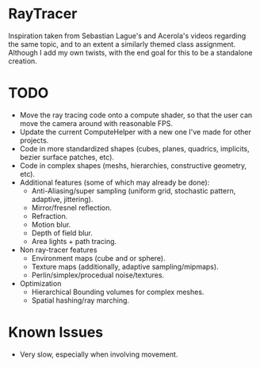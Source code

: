 # RayTracer
Inspiration taken from Sebastian Lague's and Acerola's videos regarding the same topic, and to an extent a similarly themed class assignment.\
Although I add my own twists, with the end goal for this to be a standalone creation.

# TODO
* Move the ray tracing code onto a compute shader, so that the user can move the camera around with reasonable FPS.
* Update the current ComputeHelper with a new one I've made for other projects.
* Code in more standardized shapes (cubes, planes, quadrics, implicits, bezier surface patches, etc).
* Code in complex shapes (meshs, hierarchies, constructive geometry, etc).
* Additional features (some of which may already be done):
    * Anti-Aliasing/super sampling (uniform grid, stochastic pattern, adaptive, jittering).
    * Mirror/fresnel reflection.
    * Refraction.
    * Motion blur.
    * Depth of field blur.
    * Area lights + path tracing.
* Non ray-tracer features
    * Environment maps (cube and or sphere).
    * Texture maps (additionally, adaptive sampling/mipmaps).
    * Perlin/simplex/procedual noise/textures.
* Optimization
    * Hierarchical Bounding volumes for complex meshes.
    * Spatial hashing/ray marching.
# Known Issues
* Very slow, especially when involving movement.
